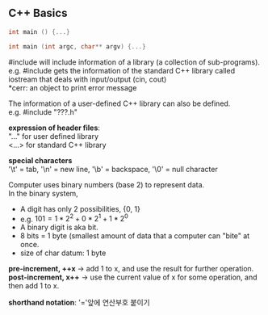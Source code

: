 ## **C++ Basics**

```cpp
int main () {...}
```

```cpp
int main (int argc, char** argv) {...}
```

#include will include information of a library (a collection of sub-programs).  
e.g. #include <iostream> gets the information of the standard C++ library called iostream that deals with input/output (cin, cout)  
*cerr: an object to print error message

The information of a user-defined C++ library can also be defined.  
e.g. #include "???.h"

**expression of header files**:  
"..." for user defined library  
<...> for standard C++ library

**special characters**  
'\t' =  tab, '\n' = new line, '\b' = backspace, '\0' = null character

Computer uses binary numbers (base 2) to represent data.  
In the binary system,
- A digit has only 2 possibilities, {0, 1}
- e.g. $101 = 1*2^2+0*2^1+1*2^0$
- A binary digit is aka bit.
- 8 bits = 1 byte (smallest amount of data that a computer can "bite" at once.
- size of char datum: 1 byte

**pre-increment, ++x** → add 1 to x, and use the result for further operation.  
**post-increment, x++** → use the current value of x for some operation, and then add 1 to x.

**shorthand notation**: '='앞에 연산부호 붙이기
